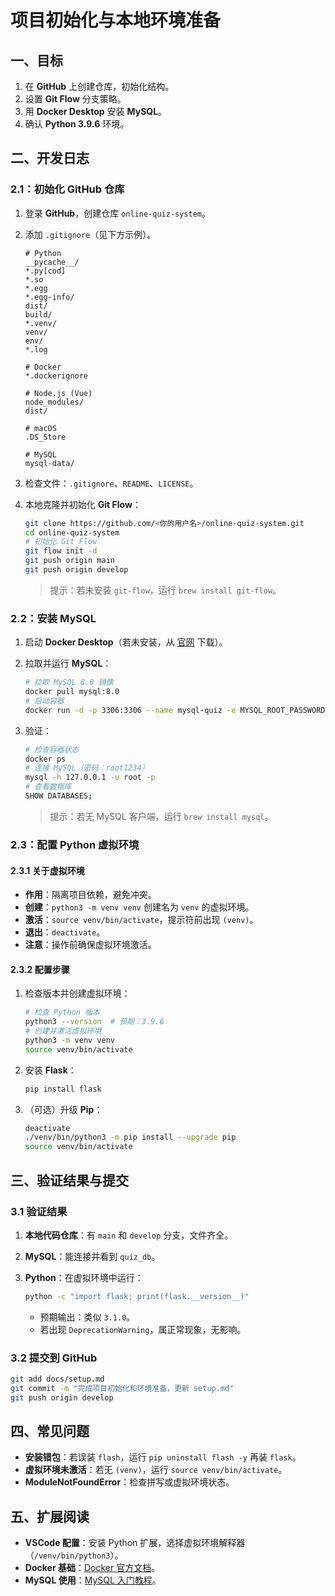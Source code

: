 # 项目初始化与本地环境准备

## 一、目标

1. 在 **GitHub** 上创建仓库，初始化结构。
2. 设置 **Git Flow** 分支策略。
3. 用 **Docker Desktop** 安装 **MySQL**。
4. 确认 **Python 3.9.6** 环境。

## 二、开发日志

### 2.1：初始化 GitHub 仓库

1. 登录 **GitHub**，创建仓库 `online-quiz-system`。
2. 添加 `.gitignore`（见下方示例）。

   ```gitignore
   # Python
   __pycache__/
   *.py[cod]
   *.so
   *.egg
   *.egg-info/
   dist/
   build/
   *.venv/
   venv/
   env/
   *.log
   
   # Docker
   *.dockerignore
   
   # Node.js (Vue)
   node_modules/
   dist/
   
   # macOS
   .DS_Store
   
   # MySQL
   mysql-data/
   ```

3. 检查文件：`.gitignore`、`README`、`LICENSE`。
4. 本地克隆并初始化 **Git Flow**：

   ```bash
   git clone https://github.com/<你的用户名>/online-quiz-system.git
   cd online-quiz-system
   # 初始化 Git Flow
   git flow init -d
   git push origin main
   git push origin develop
   ```

   > 提示：若未安装 `git-flow`，运行 `brew install git-flow`。

### 2.2：安装 MySQL

1. 启动 **Docker Desktop**（若未安装，从 [官网](https://www.docker.com/products/docker-desktop/) 下载）。
2. 拉取并运行 **MySQL**：

   ```bash
   # 拉取 MySQL 8.0 镜像
   docker pull mysql:8.0
   # 启动容器
   docker run -d -p 3306:3306 --name mysql-quiz -e MYSQL_ROOT_PASSWORD=root1234 -e MYSQL_DATABASE=quiz_db mysql:8.0
   ```

3. 验证：

   ```bash
   # 检查容器状态
   docker ps
   # 连接 MySQL（密码：root1234）
   mysql -h 127.0.0.1 -u root -p
   # 查看数据库
   SHOW DATABASES;
   ```

   > 提示：若无 MySQL 客户端，运行 `brew install mysql`。

### 2.3：配置 Python 虚拟环境

#### 2.3.1 关于虚拟环境

- **作用**：隔离项目依赖，避免冲突。
- **创建**：`python3 -m venv venv` 创建名为 `venv` 的虚拟环境。
- **激活**：`source venv/bin/activate`，提示符前出现 `(venv)`。
- **退出**：`deactivate`。
- **注意**：操作前确保虚拟环境激活。

#### 2.3.2 配置步骤

1. 检查版本并创建虚拟环境：

   ```bash
   # 检查 Python 版本
   python3 --version  # 预期：3.9.6
   # 创建并激活虚拟环境
   python3 -m venv venv
   source venv/bin/activate
   ```

2. 安装 **Flask**：

   ```bash
   pip install flask
   ```

3. （可选）升级 **Pip**：

   ```bash
   deactivate
   ./venv/bin/python3 -m pip install --upgrade pip
   source venv/bin/activate
   ```

## 三、验证结果与提交

### 3.1 验证结果

1. **本地代码仓库**：有 `main` 和 `develop` 分支，文件齐全。
2. **MySQL**：能连接并看到 `quiz_db`。
3. **Python**：在虚拟环境中运行：

   ```bash
   python -c "import flask; print(flask.__version__)"
   ```

   - 预期输出：类似 `3.1.0`。
   - 若出现 `DeprecationWarning`，属正常现象，无影响。

### 3.2 提交到 GitHub

```bash
git add docs/setup.md
git commit -m "完成项目初始化和环境准备，更新 setup.md"
git push origin develop
```

## 四、常见问题

- **安装错包**：若误装 `flash`，运行 `pip uninstall flash -y` 再装 `flask`。
- **虚拟环境未激活**：若无 `(venv)`，运行 `source venv/bin/activate`。
- **ModuleNotFoundError**：检查拼写或虚拟环境状态。

## 五、扩展阅读

- **VSCode 配置**：安装 Python 扩展，选择虚拟环境解释器（`/venv/bin/python3`）。
- **Docker 基础**：[Docker 官方文档](https://docs.docker.com/get-started/)。
- **MySQL 使用**：[MySQL 入门教程](https://dev.mysql.com/doc/refman/8.0/en/tutorial.html)。
